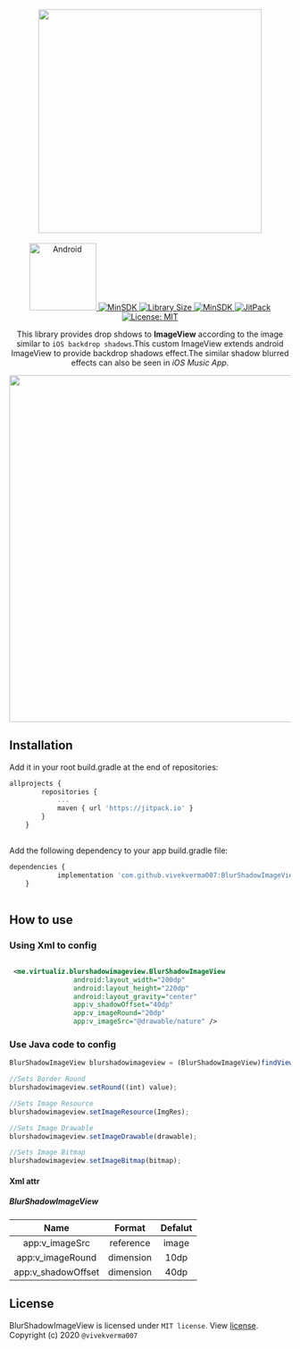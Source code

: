 <h2 align="center"> <img src="https://github.com/vivekverma007/BlurShadowImageView/blob/master/preview/app_icon_title.jpg" width="400" /> </h2>

<p align="center">
 
 <a href="https://android.com">
    <img src="https://camo.githubusercontent.com/b56ba74e599ebf4a6d782716b3d63fa39c7e90e2/68747470733a2f2f7777772e636c657665726f61642e636f6d2f7075626c69632f636f6d65726369616c2f6c6162656c2d616e64726f69642e737667" width="120"
      alt="Android" />
  </a>
  
  <a href="https://developer.android.com/about/versions/android-4.0.html">
    <img src="https://img.shields.io/badge/MinSdk-17-blue.svg"
      alt="MinSDK" />
  </a>
  
  <a href="https://github.com/vivekverma007/BlurShadowImageView/blob/master/library/src/main/java/me/virtualiz/blurshadowimageview/BlurShadowImageView.java">
    <img src="https://img.shields.io/github/size/vivekverma007/BlurShadowImageView/library/src/main/java/me/virtualiz/blurshadowimageview/BlurShadowImageView.java?color=16ab9c&label=Library%20Size"
      alt="Library Size" />
  </a>
 
  
  <a href="https://developer.android.com/about/versions/android-4.0.html">
    <img src="https://img.shields.io/github/repo-size/vivekverma007/BlurShadowImageView.svg?color=e91e63"
      alt="MinSDK" />
  </a>
  
  <a href="https://jitpack.io/#vivekverma007/BlurShadowImageView">
    <img src="https://jitpack.io/v/vivekverma007/BlurShadowImageView.svg?color=34495e"
      alt="JitPack" />
  </a>

<a href="https://github.com/vivekverma007/BlurShadowImageView/blob/master/LICENSE">
    <img src="https://img.shields.io/github/license/vivekverma007/BlurShadowImageView.svg?color=blue"
      alt="License: MIT" />
  </a>
  
</p>

<p align="center">This library provides drop shdows to <b>ImageView</b> according to the image similar to <code>iOS backdrop shadows</code>.This custom ImageView extends android ImageView to provide backdrop shadows effect.The similar shadow blurred effects can also be seen in <i>iOS Music App.</i></p>

<p align="center"><img src="https://github.com/vivekverma007/BlurShadowImageView/blob/master/preview/app_icon_demo.jpg" width="620" /> </p> 

## Installation
Add it in your root build.gradle at the end of repositories:
```js
allprojects {
		repositories {
			...
			maven { url 'https://jitpack.io' }
		}
	}
 
```

Add the following dependency to your app build.gradle file:
```js
dependencies {
	        implementation 'com.github.vivekverma007:BlurShadowImageView:-SNAPSHOT'
	}
 
```


## How to use   
### Using Xml to config
```xml

 <me.virtualiz.blurshadowimageview.BlurShadowImageView
                android:layout_width="200dp"
                android:layout_height="220dp"
                android:layout_gravity="center"
                app:v_shadowOffset="40dp"
                app:v_imageRound="20dp"
                app:v_imageSrc="@drawable/nature" />
```

###  Use Java code to config
```js
BlurShadowImageView blurshadowimageview = (BlurShadowImageView)findViewById(R.id.blurSImageView);

//Sets Border Round 
blurshadowimageview.setRound((int) value);  

//Sets Image Resource
blurshadowimageview.setImageResource(ImgRes);  

//Sets Image Drawable
blurshadowimageview.setImageDrawable(drawable);  

//Sets Image Bitmap
blurshadowimageview.setImageBitmap(bitmap);  

```

#### Xml attr 
 ##### BlurShadowImageView
 |Name|Format|Defalut|
 |:---:|:---:|:---:|
 |app:v_imageSrc    |reference|image|
 |app:v_imageRound  |dimension|10dp|
 |app:v_shadowOffset|dimension|40dp|
 

## License

BlurShadowImageView is licensed under `MIT license`. View [license](https://github.com/vivekverma007/BlurShadowImageView/blob/master/LICENSE).<br>
Copyright (c) 2020 `@vivekverma007`
